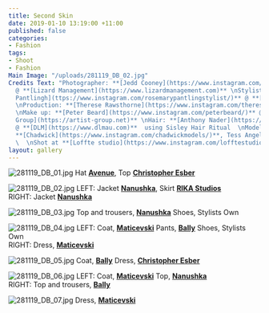 ```yaml
---
title: Second Skin
date: 2019-01-10 13:19:00 +11:00
published: false
categories:
- Fashion
tags:
- Shoot
- Fashion
Main Image: "/uploads/281119_DB_02.jpg"
Credits Text: "Photographer: **[Jedd Cooney](https://www.instagram.com/jeddcooney/)**
  @ **[Lizard Management](https://www.lizardmanagement.com)** \nStylist: **[Rosemary
  Pantlingh](ttps://www.instagram.com/rosemarypantlingstylist/)** @ **[Lizard Management](https://www.lizardmanagement.com)**
  \nProduction: **[Therese Rawsthorne](https://www.instagram.com/thereserawsthorne/)**
  \nMake up: **[Peter Beard](https://www.instagram.com/peterbeard/)** @ **[The Artist
  Group](https://artist-group.net)** \nHair: **[Anthony Nader](https://www.instagram.com/anthony_nader/)**
  @ **[DLM](https://www.dlmau.com)**  using Sisley Hair Ritual  \nModels: Varsha @
  **[Chadwick](https://www.instagram.com/chadwickmodels/)**, Tess Angel @ **[Priscillas](https://www.instagram.com/priscillasmodels/?hl=en)**
  \  \nShot at **[Loffte studio](https://www.instagram.com/lofftestudio/)**\n\n"
layout: gallery
---
```


![281119_DB_01.jpg](/uploads/281119_DB_01.jpg)
Hat **[Avenue](https://www.instagram.com/avenuethelabel/)**, Top **[Christopher Esber](https://www.instagram.com/christopher_esber/)** 

![281119_DB_02.jpg](/uploads/281119_DB_02.jpg)
LEFT: Jacket **[Nanushka](https://www.instagram.com/nanushka/)**, Skirt **[RIKA Studios](https://www.instagram.com/rikastudios_/)**    
RIGHT: Jacket **[Nanushka](https://www.instagram.com/nanushka/)**

![281119_DB_03.jpg](/uploads/281119_DB_03.jpg)
Top and trousers, **[Nanushka](https://www.instagram.com/nanushka/)**
Shoes, Stylists Own 

![281119_DB_04.jpg](/uploads/281119_DB_04.jpg)
LEFT: Coat, **[Maticevski](https://www.instagram.com/toni_maticevski/)** Pants, **[Bally](https://www.instagram.com/bally/)** Shoes, Stylists Own  
RIGHT: Dress, **[Maticevski](https://www.instagram.com/toni_maticevski/)**
 
![281119_DB_05.jpg](/uploads/281119_DB_05.jpg)
Coat, **[Bally](https://www.instagram.com/bally/)** Dress, **[Christopher Esber](https://www.instagram.com/christopher_esber/)** 

![281119_DB_06.jpg](/uploads/281119_DB_06.jpg)
LEFT: Coat, **[Maticevski](https://www.instagram.com/toni_maticevski/)** Top, **[Nanushka](https://www.instagram.com/nanushka/)**  
RIGHT: Top and trousers, **[Bally](https://www.instagram.com/bally/)** 
 
![281119_DB_07.jpg](/uploads/281119_DB_07.jpg)
Dress, **[Maticevski](https://www.instagram.com/toni_maticevski/)**